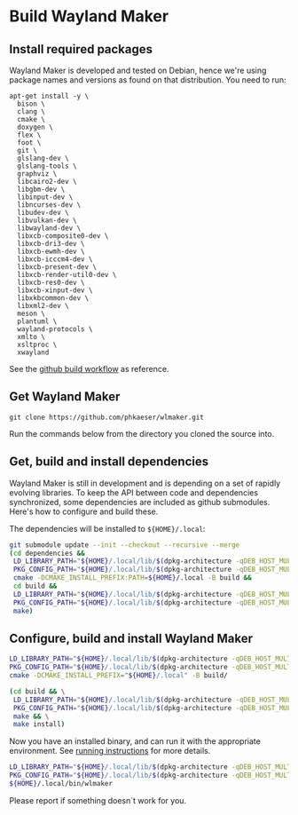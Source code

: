 # Build Wayland Maker

## Install required packages

Wayland Maker is developed and tested on Debian, hence we're using package
names and versions as found on that distribution. You need to run:

```
apt-get install -y \
  bison \
  clang \
  cmake \
  doxygen \
  flex \
  foot \
  git \
  glslang-dev \
  glslang-tools \
  graphviz \
  libcairo2-dev \
  libgbm-dev \
  libinput-dev \
  libncurses-dev \
  libudev-dev \
  libvulkan-dev \
  libwayland-dev \
  libxcb-composite0-dev \
  libxcb-dri3-dev \
  libxcb-ewmh-dev \
  libxcb-icccm4-dev \
  libxcb-present-dev \
  libxcb-render-util0-dev \
  libxcb-res0-dev \
  libxcb-xinput-dev \
  libxkbcommon-dev \
  libxml2-dev \
  meson \
  plantuml \
  wayland-protocols \
  xmlto \
  xsltproc \
  xwayland
```

See the [github build workflow](../.github/workflows/build-for-linux.yml) as reference.

## Get Wayland Maker

```
git clone https://github.com/phkaeser/wlmaker.git
```

Run the commands below from the directory you cloned the source into.

## Get, build and install dependencies

Wayland Maker is still in development and is depending on a set of rapidly
evolving libraries. To keep the API between code and dependencies synchronized,
some dependencies are included as github submodules. Here's how to configure
and build these.

The dependencies will be installed to `${HOME}/.local`:

``` bash
git submodule update --init --checkout --recursive --merge
(cd dependencies &&
 LD_LIBRARY_PATH="${HOME}/.local/lib/$(dpkg-architecture -qDEB_HOST_MULTIARCH)" \
 PKG_CONFIG_PATH="${HOME}/.local/lib/$(dpkg-architecture -qDEB_HOST_MULTIARCH)/pkgconfig/:${HOME}/.local/share/pkgconfig/" \
 cmake -DCMAKE_INSTALL_PREFIX:PATH=${HOME}/.local -B build &&
 cd build &&
 LD_LIBRARY_PATH="${HOME}/.local/lib/$(dpkg-architecture -qDEB_HOST_MULTIARCH)" \
 PKG_CONFIG_PATH="${HOME}/.local/lib/$(dpkg-architecture -qDEB_HOST_MULTIARCH)/pkgconfig/:${HOME}/.local/share/pkgconfig/" \
 make)
```

## Configure, build and install Wayland Maker

```bash
LD_LIBRARY_PATH="${HOME}/.local/lib/$(dpkg-architecture -qDEB_HOST_MULTIARCH)" \
PKG_CONFIG_PATH="${HOME}/.local/lib/$(dpkg-architecture -qDEB_HOST_MULTIARCH)/pkgconfig/:${HOME}/.local/share/pkgconfig/" \
cmake -DCMAKE_INSTALL_PREFIX="${HOME}/.local" -B build/
```

``` bash
(cd build && \
 LD_LIBRARY_PATH="${HOME}/.local/lib/$(dpkg-architecture -qDEB_HOST_MULTIARCH)" \
 PKG_CONFIG_PATH="${HOME}/.local/lib/$(dpkg-architecture -qDEB_HOST_MULTIARCH)/pkgconfig/:${HOME}/.local/share/pkgconfig/" \
 make && \
 make install)
```

Now you have an installed binary, and can run it with the appropriate
environment. See [running instructions](RUN.md) for more details.

```bash
LD_LIBRARY_PATH="${HOME}/.local/lib/$(dpkg-architecture -qDEB_HOST_MULTIARCH)" \
PKG_CONFIG_PATH="${HOME}/.local/lib/$(dpkg-architecture -qDEB_HOST_MULTIARCH)/pkgconfig/:${HOME}/.local/share/pkgconfig/" \
${HOME}/.local/bin/wlmaker
```

Please report if something doesn´t work for you.
